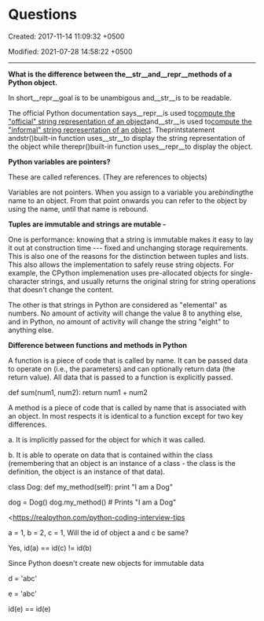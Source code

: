 # Questions

Created: 2017-11-14 11:09:32 +0500

Modified: 2021-07-28 14:58:22 +0500

---

**What is the difference between the__str__and__repr__methods of a Python object.**

In short__repr__goal is to be unambigous and__str__is to be readable.



The official Python documentation says__repr__is used to[compute the "official" string representation of an object](http://docs.python.org/reference/datamodel.html#object.__repr__)and__str__is used to[compute the "informal" string representation of an object](http://docs.python.org/reference/datamodel.html#object.__str__). Theprintstatement andstr()built-in function uses__str__to display the string representation of the object while therepr()built-in function uses__repr__to display the object.



**Python variables are pointers?**

These are called references. (They are references to objects)



Variables are not pointers. When you assign to a variable you are*binding*the name to an object. From that point onwards you can refer to the object by using the name, until that name is rebound.



**Tuples are immutable and strings are mutable -**

One is performance: knowing that a string is immutable makes it easy to lay it out at construction time --- fixed and unchanging storage requirements. This is also one of the reasons for the distinction between tuples and lists. This also allows the implementation to safely reuse string objects. For example, the CPython implemenation uses pre-allocated objects for single-character strings, and usually returns the original string for string operations that doesn't change the content.



The other is that strings in Python are considered as "elemental" as numbers. No amount of activity will change the value 8 to anything else, and in Python, no amount of activity will change the string "eight" to anything else.



**Difference between functions and methods in Python**

A function is a piece of code that is called by name. It can be passed data to operate on (i.e., the parameters) and can optionally return data (the return value). All data that is passed to a function is explicitly passed.

def sum(num1, num2):
return num1 + num2



A method is a piece of code that is called by name that is associated with an object. In most respects it is identical to a function except for two key differences.

a.  It is implicitly passed for the object for which it was called.

b.  It is able to operate on data that is contained within the class (remembering that an object is an instance of a class - the class is the definition, the object is an instance of that data).



class Dog:
def my_method(self):
print "I am a Dog"

dog = Dog()
dog.my_method() # Prints "I am a Dog"



<https://realpython.com/python-coding-interview-tips



a = 1, b = 2, c = 1, Will the id of object a and c be same?

Yes, id(a) == id(c) != id(b)

Since Python doesn't create new objects for immutable data

d = 'abc'

e = 'abc'

id(e) == id(e)
